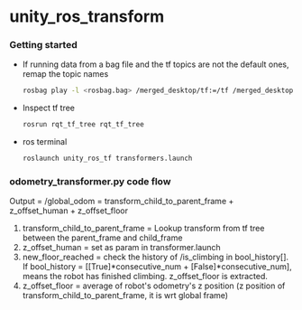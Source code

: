 # unity_ros_transform

### Getting started
* If running data from a bag file and the tf topics are not the default ones, remap the topic names
  ```sh
  rosbag play -l <rosbag.bag> /merged_desktop/tf:=/tf /merged_desktop/tf_static:=/tf_static
  ```
* Inspect tf tree
  ```sh
  rosrun rqt_tf_tree rqt_tf_tree
  ```
* ros terminal
  ```sh
  roslaunch unity_ros_tf transformers.launch
  ```



### odometry_transformer.py code flow
Output = /global_odom = transform_child_to_parent_frame + z_offset_human + z_offset_floor
1. transform_child_to_parent_frame = Lookup transform from tf tree between the parent_frame and child_frame
2. z_offset_human = set as param in transformer.launch
3. new_floor_reached = check the history of /is_climbing in bool_history[]. If bool_history = [[True]*consecutive_num + [False]*consecutive_num], means the robot has finished climbing. z_offset_floor is extracted.  
4. z_offset_floor = average of robot's odometry's z position (z position of transform_child_to_parent_frame, it is wrt global frame)